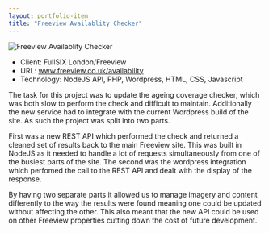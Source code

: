 ```yaml
---
layout: portfolio-item
title: "Freeview Availablity Checker"
---
```


<img alt="Freeview Availablity Checker" class="main-image" src="/assets/images/portfolio/freeview/freeview-coverage-checker-large.png" />

<ul class="portfolio-item-meta">
    <li>Client: FullSIX London/Freeview</li>
    <li>URL: <a href="http://www.freeview.co.uk/availability" target="_blank">www.freeview.co.uk/availability</a></li>
    <li>Technology: NodeJS API, PHP, Wordpress, HTML, CSS, Javascript</li>
</ul>

The task for this project was to update the ageing coverage checker, which was both slow to perform the check and difficult to maintain. Additionally the new service had to integrate with the current Wordpress build of the site. As such the project was split into two parts.

First was a new REST API which performed the check and returned a cleaned set of results back to the main Freeview site. This was built in NodeJS as it needed to handle a lot of requests simultaneously from one of the busiest parts of the site. The second was the wordpress integration which perfomed the call to the REST API and dealt with the display of the response.

By having two separate parts it allowed us to manage imagery and content differently to the way the results were found meaning one could be updated without affecting the other. This also meant that the new API could be used on other Freeview properties cutting down the cost of future development.

